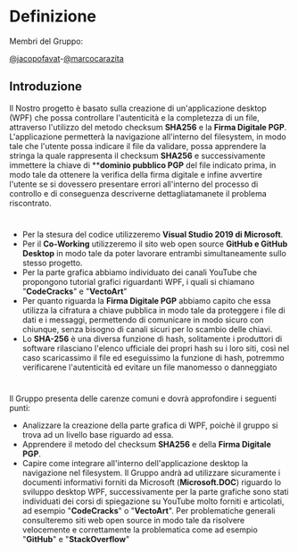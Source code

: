 # Definizione
Membri del Gruppo:


[@jacopofavat](https://github.com/JacopoFavat)-[@marcocarazita](https://github.com/marcocarazita)

## Introduzione

Il Nostro progetto è  basato sulla creazione di un'applicazione desktop (WPF) che possa  controllare l'autenticità e la completezza di un file, attraverso l'utilizzo del metodo checksum **SHA256** e la **Firma Digitale PGP**.
L'applicazione permetterà la navigazione all'interno del filesystem, in modo tale che l'utente possa indicare il file da validare, possa apprendere la stringa la quale rappresenta il checksum **SHA256** e successivamente immettere la chiave di ****dominio pubblico PGP** del file indicato prima, in modo tale da ottenere la verifica della firma digitale e infine avvertire l'utente se si dovessero presentare errori all'interno del processo di controllo e di conseguenza descriverne dettagliatamanete il problema riscontrato.

#
- Per la stesura del codice utilizzeremo **Visual Studio 2019 di Microsoft**.
- Per il **Co-Working** utilizzeremo il sito web open source **GitHub e GitHub Desktop** in modo tale da poter lavorare entrambi simultaneamente sullo stesso progetto.
- Per la parte grafica abbiamo individuato dei canali YouTube che propongono tutorial grafici riguardanti WPF, i quali si chiamano "**CodeCracks**" e "**VectoArt**"
- Per quanto riguarda la **Firma Digitale PGP** abbiamo capito che essa utilizza la cifratura a chiave pubblica in modo tale da proteggere i file di dati e i messaggi, permettendo di comunicare in modo sicuro con chiunque, senza bisogno di canali sicuri per lo scambio delle chiavi.
- Lo **SHA-256** è una diversa funzione di hash, solitamente i produttori di software rilasciano l'elenco ufficiale dei propri hash su i loro siti, così nel caso scaricassimo il file ed eseguissimo la funzione di hash, potremmo verificarene l'autenticità ed evitare un file manomesso o danneggiato

#


Il Gruppo presenta delle carenze comuni e dovrà approfondire i seguenti punti:
- Analizzare la creazione della parte grafica di WPF, poichè  il gruppo si trova  ad un livello base riguardo ad essa.
- Apprendere il metodo del checksum **SHA256** e della **Firma Digitale PGP**.
- Capire come integrare all'interno dell'applicazione desktop la navigazione nel filesystem.
Il Gruppo andrà ad utilizzare sicuramente i documenti informativi forniti da Microsoft (**Microsoft.DOC**) riguardo lo sviluppo desktop WPF, successivamente per la parte grafiche sono stati individuati dei corsi di spiegazione su YouTube molto forniti e articolati, ad esempio "**CodeCracks**" o "**VectoArt**".
Per problematiche generali consulteremo siti web open source in modo tale da risolvere velocemente e correttamente la problematica come ad esempio "**GitHub**" e "**StackOverflow**"